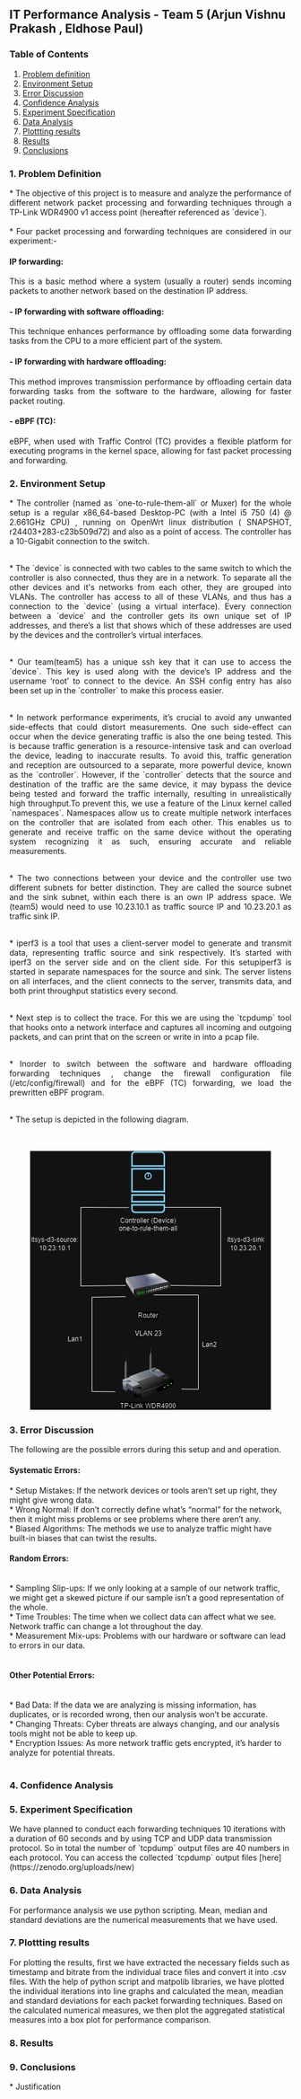 ##  IT Performance Analysis - Team 5 (Arjun Vishnu Prakash , Eldhose Paul)


###  Table of Contents
1.  [Problem definition](#problemdefinition)
2.  [Environment Setup](#envirsetup)
3.  [Error Discussion](#errdiscuss)
4.  [Confidence Analysis](#confianalysis)
5.  [Experiment Specification](#expspecifi)
6.  [Data Analysis](#dataanalysis)
7.  [Plottting results](#plotresults)
8.  [Results](#results)
9.  [Conclusions](#conclusion)


<h3> 1. Problem Definition <a id="problemdefinition"></a></h3>
<p style="text-align: justify;">
  * The objective of this project is to measure and analyze the performance of different network packet processing and forwarding techniques through a TP-Link WDR4900 v1 access point (hereafter referenced as `device`).<br><br>
  * Four packet processing and forwarding techniques are considered in our experiment:-
</p>
<h4> IP forwarding:</h4>
<p style="text-align: justify;">
      This is a basic method where a system (usually a router) sends incoming packets to another network based on the destination IP address.</p>
<h4>  - IP forwarding with software offloading:</h4>
<p style="text-align: justify;">
        This technique enhances performance by offloading some data forwarding tasks from the CPU to a more efficient part of the system.</p>
<h4>  - IP forwarding with hardware offloading:</h4>
<p style="text-align: justify;">
      This method improves transmission performance by offloading certain data forwarding tasks from the software to the hardware, allowing for faster packet routing.</p>
<h4>  - eBPF (TC):</h4>
<p style="text-align: justify;">
      eBPF, when used with Traffic Control (TC) provides a flexible platform for executing programs in the kernel space, allowing for fast packet processing and forwarding.
</p>
<h3> 2.  Environment Setup <a id="envirsetup"></a></h3>
<p style="text-align: justify;">
   * The controller (named as `one-to-rule-them-all` or Muxer) for the whole setup is a regular x86_64-based Desktop-PC (with a Intel i5 750 (4) @ 2.661GHz CPU) , running  on OpenWrt linux distribution ( SNAPSHOT, r24403+283-c23b509d72) and  also as a point of access. The controller has a 10-Gigabit connection to the switch.<br><br>
</p>
<p style="text-align: justify;">
   * The `device` is connected with two cables to the same switch to which the controller is also connected, thus they are in a network. To separate all the other devices and it's networks from each other, they are grouped into VLANs. The controller has access to all of these VLANs, and thus has a connection to the `device` (using a virtual interface). Every connection between a `device` and the controller gets its own unique set of IP addresses, and there’s a list that shows which of these addresses are used by the devices and the controller’s virtual interfaces.<br><br></p>
<p style="text-align: justify;">
   * Our team(team5) has a unique ssh key that it can use to access the `device`. This key is used along with the device’s IP address and the username ‘root’ to connect to the device. An SSH config entry has also been set up  in the `controller` to make this process easier. <br><br>
</p>
<p style="text-align: justify;">
   * In network performance experiments, it’s crucial to avoid any unwanted side-effects that could distort measurements. One such side-effect can occur when the device generating traffic is also the one being tested. This is because traffic generation is a resource-intensive task and can overload the device, leading to inaccurate results. To avoid this, traffic generation and reception are outsourced to a separate, more powerful device, known as the `controller`. However, if the `controller` detects that the source and destination of the traffic are the same device, it may bypass the device being tested and forward the traffic internally, resulting in unrealistically high throughput.To prevent this, we use a feature of the Linux kernel called `namespaces`. Namespaces allow us to create multiple network interfaces on the controller that are isolated from each other. This enables us to generate and receive traffic on the same device without the operating system recognizing it as such, ensuring accurate and reliable measurements.<br><br>
 </p>
 <p style="text-align: justify;">
   * The two connections between your device and the controller use two different subnets for better distinction. They are called the source subnet and the sink subnet, within each there is an own IP address space. We (team5) would need to use 10.23.10.1 as traffic source IP and 10.23.20.1 as traffic sink IP.<br><br>
 </p>
 <p style="text-align: justify;">
   * iperf3 is a tool that uses a client-server model to generate and transmit data, representing traffic source and sink respectively. It’s started with iperf3 on the server side and  on the client side. For this setupiperf3 is started in separate namespaces for the source and sink. The server listens on all interfaces, and the client connects to the server, transmits data, and both print throughput statistics every second.<br><br>
</p>
<p style="text-align: justify;">
   * Next step is to collect the trace. For this we are using the `tcpdump` tool that hooks onto a network interface and captures all incoming and outgoing packets, and can print that on the screen or write in into a pcap file.<br><br>
</p>
<p style="text-align: justify;">
   * Inorder to switch between the software and hardware offloading forwarding techniques , change the firewall configuration file (/etc/config/firewall) and for the eBPF (TC) forwarding, we load the prewritten eBPF program.<br><br>
 </p>
   * The setup is depicted in the following diagram.<br><br><br>
  <p align="center">
  <img src="IT.drawio.png" alt="GitHub Image">
  </p>
<h3> 3. Error Discussion <a id="errdiscuss"></a></h3>
The following are the possible errors during this setup and and operation.<br>
<h4>Systematic Errors:<br></h4>
     * Setup Mistakes: If the network devices or tools aren’t set up right, they might give  wrong data.<br>
     * Wrong Normal: If don’t correctly define what’s “normal” for the network, then it might miss problems or see problems where there aren’t any.<br>
     * Biased Algorithms: The methods we use to analyze traffic might have built-in biases that can twist the results.<br>
<h4>Random Errors:<br><br></h4>
     * Sampling Slip-ups: If we only looking at a sample of our network traffic, we might get a skewed picture if our sample isn’t a good representation of the whole.<br>
     * Time Troubles: The time when we collect data can affect what we see. Network traffic can change a lot throughout the day.<br>
     * Measurement Mix-ups: Problems with our hardware or software can lead to errors in our data.<br><br>
<h4>Other Potential Errors:<br><br></h4>
     * Bad Data: If the data we are analyzing is missing information, has duplicates, or is recorded wrong, then our analysis won’t be accurate.<br>
     * Changing Threats: Cyber threats are always changing, and our analysis tools might not be able to keep up.<br>
     * Encryption Issues: As more network traffic gets encrypted, it’s harder to analyze for potential threats.<br><br>
<h3> 4.  Confidence Analysis <a id="confianalysis"></a></h3>
<h3> 5.  Experiment Specification <a id="expspecifi"></a></h3>
  We have planned to conduct each forwarding techniques 10 iterations with a duration of 60 seconds and by using TCP and UDP data transmission protocol. So in total the number of `tcpdump` output files are 40 numbers in each protocol. You can access the collected `tcpdump` output files [here](https://zenodo.org/uploads/new)
  <br> 
<h3> 6.  Data Analysis <a id="dataanalysis"></a></h3>
   For performance analysis we use python scripting. Mean, median and standard deviations are the numerical measurements that we have used. <br>
<h3> 7.  Plottting results <a id="plotresults"></a></h3>
   For plotting the results, first we have extracted the necessary fields such as timestamp and bitrate from the individual trace files and convert it into .csv files. With the help of python script and matpolib libraries, we have plotted the individual iterations into line graphs and calculated the mean, meadian and standard deviations for each packet forwarding techniques. Based on the calculated numerical measures, we then plot the aggregated statistical measures into a box plot for performance comparison.<br>
<h3> 8.  Results <a id="results"></a></h3>
  
<h3> 9.  Conclusions <a id="conclusion"></a></h3>
   * Justification



